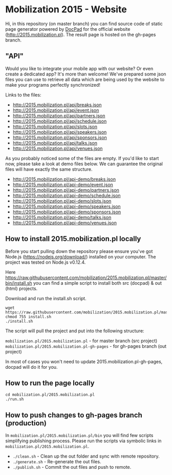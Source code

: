 # Mobilization 2015 - Website
Hi, in this repository (on master branch) you can find source code of static page generator powered by [DocPad](https://docpad.org) for the official website (http://2015.mobilization.pl). The result page is hosted on the gh-pages branch.

## "API"

Would you like to integrate your mobile app with our website? Or even create a dedicated app? It's more than welcome! We've prepared some json files you can use to retrieve all data which are being used by the website to make your programs perfectly synchronized!

Links to the files:
- http://2015.mobilization.pl/api/breaks.json
- http://2015.mobilization.pl/api/event.json
- http://2015.mobilization.pl/api/partners.json
- http://2015.mobilization.pl/api/schedule.json
- http://2015.mobilization.pl/api/slots.json
- http://2015.mobilization.pl/api/speakers.json
- http://2015.mobilization.pl/api/sponsors.json
- http://2015.mobilization.pl/api/talks.json
- http://2015.mobilization.pl/api/venues.json

As you probably noticed some of the files are empty. If you'd like to start now, please take a look at demo files below. We can guarantee the original files will have exactly the same structure.

- http://2015.mobilization.pl/api-demo/breaks.json
- http://2015.mobilization.pl/api-demo/event.json
- http://2015.mobilization.pl/api-demo/partners.json
- http://2015.mobilization.pl/api-demo/schedule.json
- http://2015.mobilization.pl/api-demo/slots.json
- http://2015.mobilization.pl/api-demo/speakers.json
- http://2015.mobilization.pl/api-demo/sponsors.json
- http://2015.mobilization.pl/api-demo/talks.json
- http://2015.mobilization.pl/api-demo/venues.json

## How to install 2015.mobilization.pl locally

Before you start pulling down the repository please ensure you've got Node.js (https://nodejs.org/download/) installed on your computer. The project was tested on Node.js v0.12.4.

Here https://raw.githubusercontent.com/mobilization/2015.mobilization.pl/master/bin/install.sh you can find a simple script to install both src (docpad) & out (html) projects.

Download and run the install.sh script.
```
wget https://raw.githubusercontent.com/mobilization/2015.mobilization.pl/master/bin/install.sh
chmod 755 install.sh
./install.sh
``` 

The script will pull the project and put into the following structure:

`mobilization.pl/2015.mobilization.pl` - for master branch (src project)
`mobilization.pl/2015.mobilization.pl-gh-pages` - for gh-pages branch (out project)

In most of cases you won't need to update 2015.mobilization.pl-gh-pages, docpad will do it for you.

## How to run the page locally

```
cd mobilization.pl/2015.mobilization.pl
./run.sh
```

## How to push changes to gh-pages branch (production)

In `mobilization.pl/2015.mobilization.pl/bin` you will find few scripts simplifying publishing process. Please run the scripts via symbolic links in `mobilization.pl/2015.mobilization.pl`.

- `./clean.sh` - Clean up the out folder and sync with remote repository.
- `./generate.sh` - Re-generate the out files.
- `./publish.sh` - Commit the out files and push to remote.


